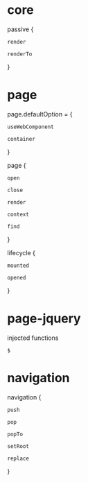 # core

passive {

    render

    renderTo

}

# page

page.defaultOption = {

    useWebComponent

    container

}

page {

    open

    close

    render

    context

    find

}


lifecycle {

    mounted

    opened

}


# page-jquery

injected functions

    $

# navigation

navigation {

    push

    pop

    popTo

    setRoot

    replace

}

